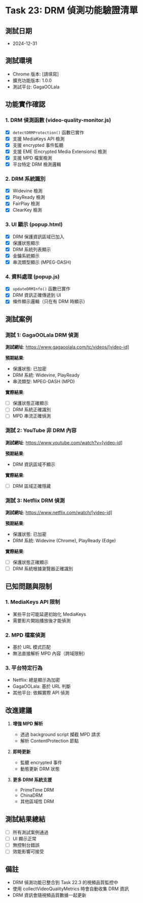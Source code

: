 # Task 23: DRM 偵測功能驗證清單

## 測試日期
- 2024-12-31

## 測試環境
- Chrome 版本: [請填寫]
- 擴充功能版本: 1.0.0
- 測試平台: GagaOOLala

## 功能實作確認

### 1. DRM 偵測函數 (video-quality-monitor.js)
- [x] `detectDRMProtection()` 函數已實作
- [x] 支援 MediaKeys API 檢測
- [x] 支援 encrypted 事件監聽
- [x] 支援 EME (Encrypted Media Extensions) 檢測
- [x] 支援 MPD 檔案檢測
- [x] 平台特定 DRM 檢測邏輯

### 2. DRM 系統識別
- [x] Widevine 檢測
- [x] PlayReady 檢測
- [x] FairPlay 檢測
- [x] ClearKey 檢測

### 3. UI 顯示 (popup.html)
- [x] DRM 保護資訊區域已加入
- [x] 保護狀態顯示
- [x] DRM 系統列表顯示
- [x] 金鑰系統顯示
- [x] 串流類型顯示 (MPEG-DASH)

### 4. 資料處理 (popup.js)
- [x] `updateDRMInfo()` 函數已實作
- [x] DRM 資訊正確傳遞到 UI
- [x] 條件顯示邏輯（只在有 DRM 時顯示）

## 測試案例

### 測試 1: GagaOOLala DRM 偵測
**測試網址**: https://www.gagaoolala.com/tc/videos/[video-id]

**預期結果**:
- 保護狀態: 已加密
- DRM 系統: Widevine, PlayReady
- 串流類型: MPEG-DASH (MPD)

**實際結果**:
- [ ] 保護狀態正確顯示
- [ ] DRM 系統正確識別
- [ ] MPD 串流正確偵測

### 測試 2: YouTube 非 DRM 內容
**測試網址**: https://www.youtube.com/watch?v=[video-id]

**預期結果**:
- DRM 資訊區域不顯示

**實際結果**:
- [ ] DRM 區域正確隱藏

### 測試 3: Netflix DRM 偵測
**測試網址**: https://www.netflix.com/watch/[video-id]

**預期結果**:
- 保護狀態: 已加密
- DRM 系統: Widevine (Chrome), PlayReady (Edge)

**實際結果**:
- [ ] 保護狀態正確顯示
- [ ] DRM 系統根據瀏覽器正確識別

## 已知問題與限制

### 1. MediaKeys API 限制
- 某些平台可能延遲初始化 MediaKeys
- 需要影片開始播放後才能偵測

### 2. MPD 檔案偵測
- 基於 URL 模式匹配
- 無法直接解析 MPD 內容（跨域限制）

### 3. 平台特定行為
- Netflix: 總是顯示為加密
- GagaOOLala: 基於 URL 判斷
- 其他平台: 依賴實際 API 偵測

## 改進建議

1. **增強 MPD 解析**
   - 透過 background script 攔截 MPD 請求
   - 解析 ContentProtection 節點

2. **即時更新**
   - 監聽 encrypted 事件
   - 動態更新 DRM 狀態

3. **更多 DRM 系統支援**
   - PrimeTime DRM
   - ChinaDRM
   - 其他區域性 DRM

## 測試結果總結

- [ ] 所有測試案例通過
- [ ] UI 顯示正常
- [ ] 無控制台錯誤
- [ ] 效能影響可接受

## 備註
- DRM 偵測功能已整合到 Task 22.3 的視頻品質監控中
- 使用 collectVideoQualityMetrics 時會自動收集 DRM 資訊
- DRM 資訊會隨視頻品質數據一起更新 